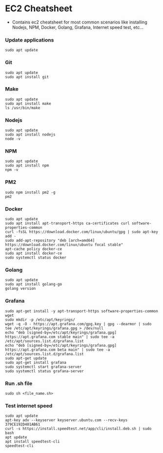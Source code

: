 # EC2 Cheatsheet
- Contains ec2 cheatsheet for most common scenarios like installing Nodejs, NPM, Docker, Golang, Grafana, Internet speed test, etc...


### Update applications
```
sudo apt update
```

### Git
```
sudo apt update
sudo apt install git
```

### Make
```
sudo apt update
sudo apt install make
ls /usr/bin/make
```

### Nodejs
```
sudo apt update
sudo apt install nodejs
node -v
```

### NPM
```
sudo apt update
sudo apt install npm
npm -v
```

### PM2
```
sudo npm install pm2 -g
pm2
```


### Docker
```
sudo apt update
sudo apt install apt-transport-https ca-certificates curl software-properties-common
curl -fsSL https://download.docker.com/linux/ubuntu/gpg | sudo apt-key add -
sudo add-apt-repository "deb [arch=amd64] https://download.docker.com/linux/ubuntu focal stable"
apt-cache policy docker-ce
sudo apt install docker-ce
sudo systemctl status docker
```


### Golang
```
sudo apt update
sudo apt install golang-go
golang version
```

### Grafana
```
sudo apt-get install -y apt-transport-https software-properties-common wget
sudo mkdir -p /etc/apt/keyrings/
wget -q -O - https://apt.grafana.com/gpg.key | gpg --dearmor | sudo tee /etc/apt/keyrings/grafana.gpg > /dev/null
echo "deb [signed-by=/etc/apt/keyrings/grafana.gpg] https://apt.grafana.com stable main" | sudo tee -a /etc/apt/sources.list.d/grafana.list
echo "deb [signed-by=/etc/apt/keyrings/grafana.gpg] https://apt.grafana.com beta main" | sudo tee -a /etc/apt/sources.list.d/grafana.list
sudo apt-get update
sudo apt-get install grafana
sudo systemctl start grafana-server
sudo systemctl status grafana-server
```

### Run .sh file
```
sudo sh <file_name.sh>
```

### Test internet speed
```
sudo apt update
apt-key adv --keyserver keyserver.ubuntu.com --recv-keys 379CE192D401AB61
curl -s https://install.speedtest.net/app/cli/install.deb.sh | sudo bash
apt update
apt install speedtest-cli
speedtest-cli
```
